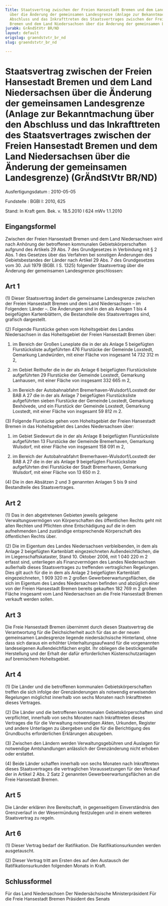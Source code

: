 ```yaml
---
Title: Staatsvertrag zwischen der Freien Hansestadt Bremen und dem Land Niedersachsen
  über die Änderung der gemeinsamen Landesgrenze (Anlage zur Bekanntmachung über den
  Abschluss und das Inkrafttreten des Staatsvertrages zwischen der Freien Hansestadt
  Bremen und dem Land Niedersachsen über die Änderung der gemeinsamen Landesgrenze)
jurabk: GrÄndStVtr BR/ND
layout: default
origslug: graendstvtr_br_nd
slug: graendstvtr_br_nd

---
```


# Staatsvertrag zwischen der Freien Hansestadt Bremen und dem Land Niedersachsen über die Änderung der gemeinsamen Landesgrenze (Anlage zur Bekanntmachung über den Abschluss und das Inkrafttreten des Staatsvertrages zwischen der Freien Hansestadt Bremen und dem Land Niedersachsen über die Änderung der gemeinsamen Landesgrenze) (GrÄndStVtr BR/ND)

Ausfertigungsdatum
:   2010-05-05

Fundstelle
:   BGBl I: 2010, 625

Stand: In Kraft gem. Bek. v. 18.5.2010 I 624 mWv 1.1.2010

## Eingangsformel

Zwischen der Freien Hansestadt Bremen und dem Land Niedersachsen wird
nach Anhörung der betroffenen kommunalen Gebietskörperschaften
aufgrund des Artikels 29 Abs. 7 des Grundgesetzes in Verbindung mit §
2 Abs. 1 des Gesetzes über das Verfahren bei sonstigen Änderungen des
Gebietsbestandes der Länder nach Artikel 29 Abs. 7 des Grundgesetzes
vom 30. Juli 1979 (BGBl. I S. 1325) folgender Staatsvertrag über die
Änderung der gemeinsamen Landesgrenze geschlossen:


## Art 1

(1) Dieser Staatsvertrag ändert die gemeinsame Landesgrenze zwischen
der Freien Hansestadt Bremen und dem Land Niedersachsen – im
Folgenden: Länder –. Die Änderungen sind in den als Anlagen 1 bis 4
beigefügten Kartenblättern, die Bestandteile des Staatsvertrages sind,
grafisch dargestellt.

(2) Folgende Flurstücke gehen vom Hoheitsgebiet des Landes
Niedersachsen in das Hoheitsgebiet der Freien Hansestadt Bremen über:

1.  im Bereich der Großen Luneplate die in der als Anlage 5 beigefügten
    Flurstücksliste aufgeführten 476 Flurstücke der Gemeinde Loxstedt,
    Gemarkung Landwürden, mit einer Fläche von insgesamt 14 732 312 m
    2,


2.  im Gebiet Reithufer die in der als Anlage 6 beigefügten
    Flurstücksliste aufgeführten 29 Flurstücke der Gemeinde Loxstedt,
    Gemarkung Lanhausen, mit einer Fläche von insgesamt 332 665 m
    2,


3.  im Bereich der Autobahnabfahrt Bremerhaven-Wulsdorf/Loxstedt der BAB A
    27 die in der als Anlage 7 beigefügten Flurstücksliste aufgeführten
    sieben Flurstücke der Gemeinde Loxstedt, Gemarkung Bexhövede, und ein
    Flurstück der Gemeinde Loxstedt, Gemarkung Loxstedt, mit einer Fläche
    von insgesamt 59 812 m
    2\.




(3) Folgende Flurstücke gehen vom Hoheitsgebiet der Freien Hansestadt
Bremen in das Hoheitsgebiet des Landes Niedersachsen über:

1.  im Gebiet Siedewurt die in der als Anlage 8 beigefügten
    Flurstücksliste aufgeführten 13 Flurstücke der Gemeinde Bremerhaven,
    Gemarkung Wulsdorf, mit einer Fläche von insgesamt 158 091 m
    2,


2.  im Bereich der Autobahnabfahrt Bremerhaven-Wulsdorf/Loxstedt der BAB A
    27 die in der als Anlage 9 beigefügten Flurstücksliste aufgeführten
    drei Flurstücke der Stadt Bremerhaven, Gemarkung Wulsdorf, mit einer
    Fläche von 13 650 m
    2\.




(4) Die in den Absätzen 2 und 3 genannten Anlagen 5 bis 9 sind
Bestandteile des Staatsvertrages.


## Art 2

(1) Das in den abgetretenen Gebieten jeweils gelegene
Verwaltungsvermögen von Körperschaften des öffentlichen Rechts geht
mit allen Rechten und Pflichten ohne Entschädigung auf die in dem
aufnehmenden Land zuständige entsprechende Körperschaft des
öffentlichen Rechts über.

(2) Die im Eigentum des Landes Niedersachsen verbleibenden, in dem als
Anlage 2 beigefügten Kartenblatt eingezeichneten Außendeichflächen,
die im Liegenschaftskataster, Stand 10. Oktober 2006, mit 1 040 220 m
2 erfasst sind, unterliegen als Finanzvermögen des Landes
Niedersachsen außerhalb dieses Staatsvertrages zu treffenden
vertraglichen Regelungen. Dies gilt auch für die in dem als Anlage 2
beigefügten Kartenblatt eingezeichneten, 1 909 320 m
2 großen Gewerbeerwartungsflächen, die sich im Eigentum des Landes
Niedersachsen befinden und abzüglich einer von der Freien Hansestadt
Bremen bereits gekauften 182 769 m
2 großen Fläche insgesamt vom Land Niedersachsen an die Freie
Hansestadt Bremen verkauft werden sollen.


## Art 3

Die Freie Hansestadt Bremen übernimmt durch diesen Staatsvertrag die
Verantwortung für die Deichsicherheit auch für das an der neuen
gemeinsamen Landesgrenze liegende niedersächsische Hinterland, ohne
dass sich daraus ein erhöhter Unterhaltungsaufwand für die
vorgenannten landeseigenen Außendeichflächen ergibt. Ihr obliegen die
bestickgemäße Herstellung und der Erhalt der dafür erforderlichen
Küstenschutzanlagen auf bremischem Hoheitsgebiet.


## Art 4

(1) Die Länder und die betroffenen kommunalen Gebietskörperschaften
treffen die sich infolge der Grenzänderungen als notwendig erweisenden
Regelungen möglichst innerhalb von sechs Monaten nach Inkrafttreten
dieses Vertrages.

(2) Die Länder und die betroffenen kommunalen Gebietskörperschaften
sind verpflichtet, innerhalb von sechs Monaten nach Inkrafttreten
dieses Vertrages die für die Verwaltung notwendigen Akten, Urkunden,
Register und andere Unterlagen zu übergeben und die für die
Berichtigung des Grundbuchs erforderlichen Erklärungen abzugeben.

(3) Zwischen den Ländern werden Verwaltungsgebühren und Auslagen für
notwendige Amtshandlungen anlässlich der Grenzänderung nicht erhoben
oder erstattet.

(4) Beide Länder schaffen innerhalb von sechs Monaten nach
Inkrafttreten dieses Staatsvertrages die vertraglichen Voraussetzungen
für den Verkauf der in Artikel 2 Abs. 2 Satz 2 genannten
Gewerbeerwartungsflächen an die Freie Hansestadt Bremen.


## Art 5

Die Länder erklären ihre Bereitschaft, in gegenseitigem Einverständnis
den Grenzverlauf in der Wesermündung festzulegen und in einem weiteren
Staatsvertrag zu regeln.


## Art 6

(1) Dieser Vertrag bedarf der Ratifikation. Die Ratifikationsurkunden
werden ausgetauscht.

(2) Dieser Vertrag tritt am Ersten des auf den Austausch der
Ratifikationsurkunden folgenden Monats in Kraft.


## Schlussformel

Für das Land Niedersachsen
Der Niedersächsische Ministerpräsident
Für die Freie Hansestadt Bremen
Präsident des Senats

